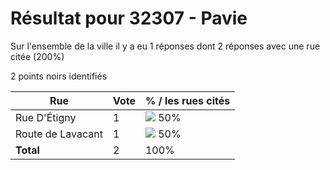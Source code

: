 # Résultat pour 32307 - Pavie

Sur l'ensemble de la ville il y a eu 1 réponses dont 2 réponses avec une rue citée (200%)

2 points noirs identifiés

| Rue | Vote | % / les rues cités|
|-----|------|-------------------|
| Rue D'Étigny | 1 | <img src="../../img/bar_50.gif" />&nbsp;50%|
| Route de Lavacant | 1 | <img src="../../img/bar_50.gif" />&nbsp;50%|
| **Total** | 2 | 100%|

